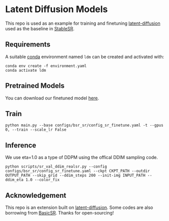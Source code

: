 # Latent Diffusion Models
This repo is used as an example for training and finetuning [latent-diffusion](https://github.com/CompVis/latent-diffusion) used as the baseline in [StableSR](https://github.com/IceClear/StableSR).

## Requirements
A suitable [conda](https://conda.io/) environment named `ldm` can be created
and activated with:

```
conda env create -f environment.yaml
conda activate ldm
```

## Pretrained Models
You can download our finetuned model [here](https://huggingface.co/Iceclear/StableSR/resolve/main/ldmsr4x_finetune_119.ckpt).

## Train

```
python main.py --base configs/bsr_sr/config_sr_finetune.yaml -t --gpus 0, --train --scale_lr False
```

## Inference

We use eta=1.0 as a type of DDPM using the offical DDIM sampling code.

```
python scripts/sr_val_ddim_realsr.py --config configs/bsr_sr/config_sr_finetune.yaml --ckpt CKPT_PATH --outdir OUTPUT_PATH --skip_grid --ddim_steps 200 --init-img INPUT_PATH --ddim_eta 1.0 --color_fix
```

## Acknowledgement

This repo is an extension built on [latent-diffusion](https://github.com/openai/guided-diffusion).
Some codes are also borrowing from [BasicSR](https://github.com/XPixelGroup/BasicSR).
Thanks for open-sourcing!
